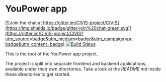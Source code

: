 YouPower app
============

[![Join the chat at https://gitter.im/CIVIS-project/CIVIS](https://img.shields.io/badge/gitter-join%20chat-green.svg)](https://gitter.im/CIVIS-project/CIVIS?utm_source=badge&utm_medium=badge&utm_campaign=pr-badge&utm_content=badge)
[![Build Status](https://travis-ci.org/CIVIS-project/YouPower.svg)](https://travis-ci.org/CIVIS-project/YouPower)

This is the root of the YouPower app project.

The project is split into separate frontend and backend applications,
available under their own directories. Take a look at the *README.md*
inside these directories to get started.
